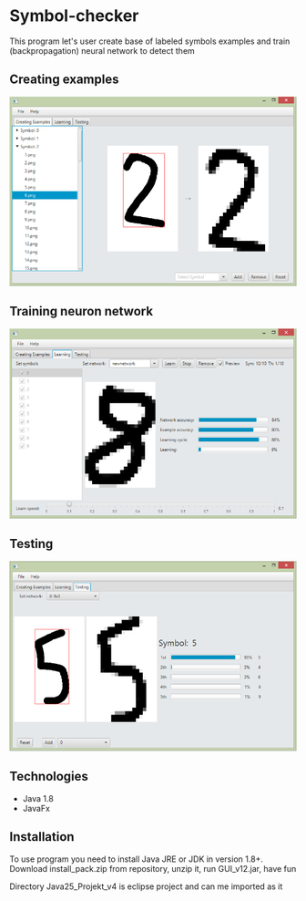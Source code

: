 # Symbol-checker
This program let's user create base of labeled symbols examples and train (backpropagation) neural network to detect them

## Creating examples
![alt text](https://github.com/DehydratedWater/Symbol-checker/blob/master/NNGuiBase.png)

## Training neuron network
![alt text](https://github.com/DehydratedWater/Symbol-checker/blob/master/NNGuiLearning.png)

## Testing
![alt text](https://github.com/DehydratedWater/Symbol-checker/blob/master/NeuronNetworkGui.png)

## Technologies
* Java 1.8
* JavaFx

## Installation

To use program you need to install Java JRE or JDK in version 1.8+. Download install_pack.zip from repository, unzip it, run GUI_v12.jar, have fun

Directory Java25_Projekt_v4 is eclipse project and can me imported as it
